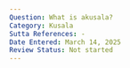 ```yaml
---
Question: What is akusala?
Category: Kusala
Sutta References: -
Date Entered: March 14, 2025
Review Status: Not started
---
```

